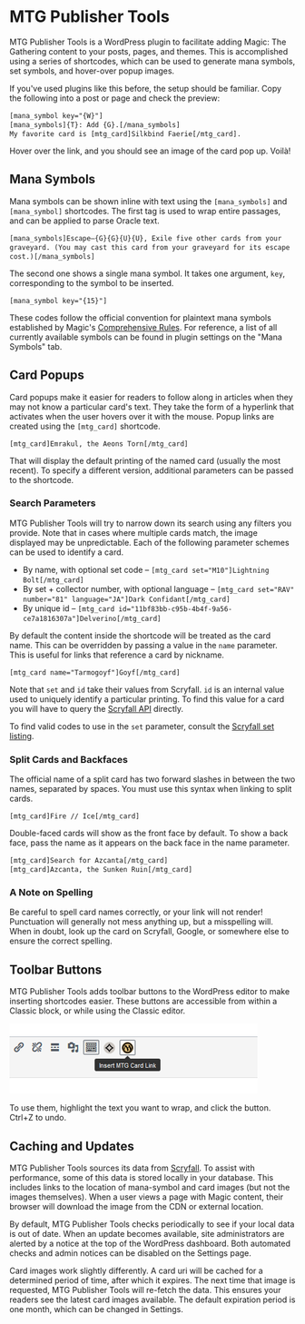# MTG Publisher Tools
MTG Publisher Tools is a WordPress plugin to facilitate adding Magic: The Gathering content to your posts, pages, and themes. This is accomplished using a series of shortcodes, which can be used to generate mana symbols, set symbols, and hover-over popup images.

If you've used plugins like this before, the setup should be familiar. Copy the following into a post or page and check the preview:

    [mana_symbol key="{W}"]
    [mana_symbols]{T}: Add {G}.[/mana_symbols]
    My favorite card is [mtg_card]Silkbind Faerie[/mtg_card].

Hover over the link, and you should see an image of the card pop up. Voilà!

## Mana Symbols
Mana symbols can be shown inline with text using the `[mana_symbols]` and `[mana_symbol]` shortcodes. The first tag is used to wrap entire passages, and can be applied to parse Oracle text.

    [mana_symbols]Escape—{G}{G}{U}{U}, Exile five other cards from your graveyard. (You may cast this card from your graveyard for its escape cost.)[/mana_symbols]

The second one shows a single mana symbol. It takes one argument, `key`, corresponding to the symbol to be inserted.

    [mana_symbol key="{15}"]

These codes follow the official convention for plaintext mana symbols established by Magic's [Comprehensive Rules][1]. For reference, a list of all currently available symbols can be found in plugin settings on the "Mana Symbols" tab.

## Card Popups
Card popups make it easier for readers to follow along in articles when they may not know a particular card's text. They take the form of a hyperlink that activates when the user hovers over it with the mouse. Popup links are created using the `[mtg_card]` shortcode.

    [mtg_card]Emrakul, the Aeons Torn[/mtg_card]

That will display the default printing of the named card (usually the most recent). To specify a different version, additional parameters can be passed to the shortcode.

### Search Parameters
MTG Publisher Tools will try to narrow down its search using any filters you provide. Note that in cases where multiple cards match, the image displayed may be unpredictable. Each of the following parameter schemes can be used to identify a card.

* By name, with optional set code – `[mtg_card set="M10"]Lightning Bolt[/mtg_card]`
* By set + collector number, with optional language – `[mtg_card set="RAV" number="81" language="JA"]Dark Confidant[/mtg_card]`
* By unique id – `[mtg_card id="11bf83bb-c95b-4b4f-9a56-ce7a1816307a"]Delverino[/mtg_card]`

By default the content inside the shortcode will be treated as the card name. This can be overridden by passing a value in the `name` parameter. This is useful for links that reference a card by nickname.

    [mtg_card name="Tarmogoyf"]Goyf[/mtg_card]

Note that `set` and `id` take their values from Scryfall. `id` is an internal value used to uniquely identify a particular printing. To find this value for a card you will have to query the [Scryfall API][2] directly.

To find valid codes to use in the `set` parameter, consult the [Scryfall set listing][3].

### Split Cards and Backfaces
The official name of a split card has two forward slashes in between the two names, separated by spaces. You must use this syntax when linking to split cards.

    [mtg_card]Fire // Ice[/mtg_card]

Double-faced cards will show as the front face by default. To show a back face, pass the name as it appears on the back face in the name parameter.

    [mtg_card]Search for Azcanta[/mtg_card]
    [mtg_card]Azcanta, the Sunken Ruin[/mtg_card]

### A Note on Spelling
Be careful to spell card names correctly, or your link will not render! Punctuation will generally not mess anything up, but a misspelling will. When in doubt, look up the card on Scryfall, Google, or somewhere else to ensure the correct spelling.

## Toolbar Buttons
MTG Publisher Tools adds toolbar buttons to the WordPress editor to make inserting shortcodes easier. These buttons are accessible from within a Classic block, or while using the Classic editor.

![Editor toolbar with shortcode buttons](assets/img/card-link-tags-toolbar.png)

To use them, highlight the text you want to wrap, and click the button. Ctrl+Z to undo.

## Caching and Updates
MTG Publisher Tools sources its data from [Scryfall][4]. To assist with performance, some of this data is stored locally in your database. This includes links to the location of mana-symbol and card images (but not the images themselves). When a user views a page with Magic content, their browser will download the image from the CDN or external location.

By default, MTG Publisher Tools checks periodically to see if your local data is out of date. When an update becomes available, site administrators are alerted by a notice at the top of the WordPress dashboard. Both automated checks and admin notices can be disabled on the Settings page.

Card images work slightly differently. A card uri will be cached for a determined period of time, after which it expires. The next time that image is requested, MTG Publisher Tools will re-fetch the data. This ensures your readers see the latest card images available. The default expiration period is one month, which can be changed in Settings.

[1]: http://magic.wizards.com/en/game-info/gameplay/rules-and-formats/rules
[2]: https://scryfall.com/docs/api
[3]: https://scryfall.com/sets
[4]: https://scryfall.com/